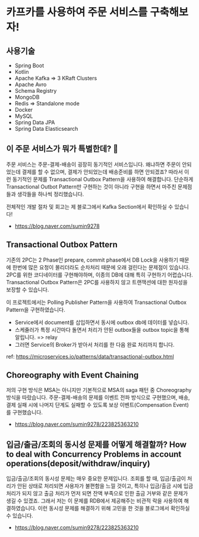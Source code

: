 # 카프카를 사용하여 주문 서비스를 구축해보자!

## 사용기술
- Spring Boot
- Kotlin
- Apache Kafka => 3 KRaft Clusters
- Apache Avro
- Schema Registry
- MongoDB
- Redis => Standalone mode
- Docker
- MySQL
- Spring Data JPA
- Spring Data Elasticsearch

## 이 주문 서비스가 뭐가 특별한데? 🤔
주문 서비스는 주문-결제-배송이 굉장히 동기적인 서비스입니다. 왜냐하면 주문이 안되었는데 결제를 할 수 없으며, 결제가 안되었는데 배송준비를 하면 안되겠죠?
따라서 이런 동기적인 문제를 Transactional Outbox Pattern을 사용하여 해결합니다.
단순하게 Transactional Outbot Pattern만 구현하는 것이 아니라 구현을 하면서 마주친 문제점들과 생각들을 하나씩 정리했습니다.

전체적인 개발 절차 및 회고는 제 블로그에서 Kafka Section에서 확인하실 수 있습니다!
- https://blog.naver.com/sumin9278

## Transactional Outbox Pattern
기존의 2PC는 2 Phase인 prepare, commit phase에서 DB Lock을 사용하기 때문에 한번에 많은 요청이 몰리더라도 순차처리 때문에 오래 걸린다는 문제점이 있습니다.
2PC를 위한 코디네이터를 구현해야하며, 이종의 DB에 대해 특히 구현하기 어렵습니다.
Transactional Outbox Pattern은 2PC를 사용하지 않고 트랜잭션에 대한 원자성을 보장할 수 있습니다.

이 프로젝트에서는 Polling Publisher Pattern을 사용하여 Transactional Outbox Pattern을 구현하였습니다.
- Service에서 document를 삽입하면서 동시에 outbox db에 데이터를 넣습니다.
- 스케쥴러가 특정 시간마다 돌면서 처리가 안된 outbox들을 outbox topic을 통해 알립니다. => relay
- 그러면 Service의 Broker가 받아서 처리를 한 다음 완료 처리까지 합니다.

ref: https://microservices.io/patterns/data/transactional-outbox.html

## Choreography with Event Chaining
저의 구현 방식은 MSA는 아니지만 기본적으로 MSA의 saga 패턴 중 Choreography 방식을 따랐습니다.
주문-결제-배송의 문제를 이벤트 전파 방식으로 구현했으며, 배송, 결제 실패 시에 나머지 단계도 실패할 수 있도록 보상 이벤트(Compensation Event)를 구현했습니다.

- https://blog.naver.com/sumin9278/223825363210

## 입금/출금/조회의 동시성 문제를 어떻게 해결할까? How to deal with Concurrency Problems in account operations(deposit/withdraw/inquiry)
입금/출금/조회의 동시성 문제는 매우 중요한 문제입니다. 조회를 할 때, 입금/출금이 처리가 안된 상태로 처리되면 사용자가 불편함을 느낄 것이고,
특히나 입금/출금 시에 입금 처리가 되지 않고 출금 처리가 먼저 되면 잔액 부족으로 인한 출금 거부와 같은 문제가 생길 수 있겠죠.
그래서 저는 이 문제를 RDB에서 제공해주는 비관적 락을 사용하여 해결하였습니다. 이런 동시성 문제를 해결하기 위해 고민을 한 것을 블로그에서 확인하실 수 있습니다.

- https://blog.naver.com/sumin9278/223825363210

